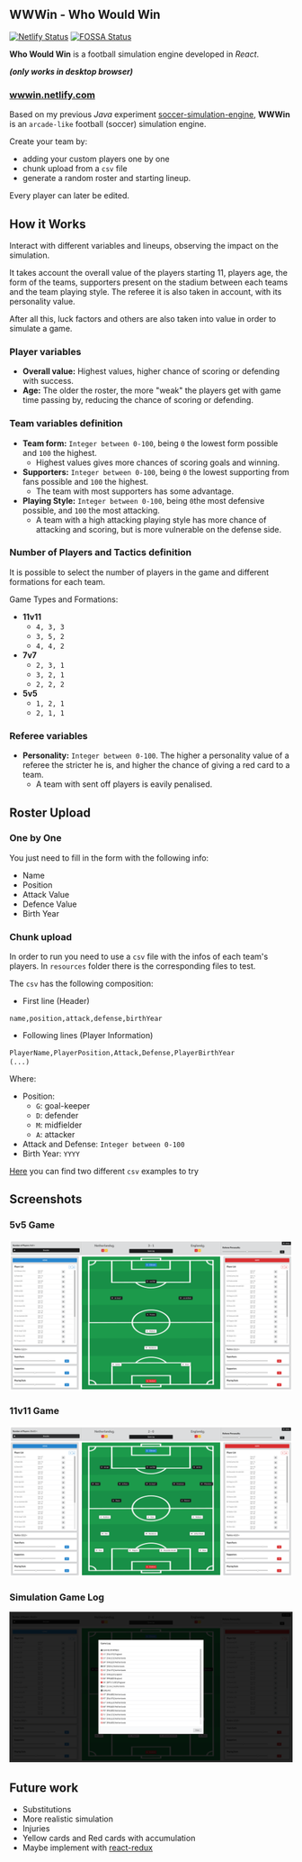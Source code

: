 
## WWWin - Who Would Win
[![Netlify Status](https://api.netlify.com/api/v1/badges/d50587ac-39ef-4164-b2ff-a3c4ddf94c68/deploy-status)](https://app.netlify.com/sites/brave-kare-54d23b/deploys)
[![FOSSA Status](https://app.fossa.com/api/projects/git%2Bgithub.com%2Fzediogoviana%2Fwwwin.svg?type=shield)](https://app.fossa.com/projects/git%2Bgithub.com%2Fzediogoviana%2Fwwwin?ref=badge_shield)

**Who Would Win** is a football simulation engine developed in *React*. 

***(only works in desktop browser)***

### [wwwin.netlify.com](https://wwwin.netlify.com/)

Based on my previous *Java* experiment [soccer-simulation-engine](https://github.com/zediogoviana/soccer-simulation-engine),
**WWWin** is an `arcade-like` football (soccer) simulation engine.

Create your team by:
* adding your custom players one by one
* chunk upload from a ```csv``` file 
* generate a random roster and starting lineup.

Every player can later be edited.

## How it Works

Interact with different variables and lineups, observing the impact on the simulation.

It takes account the overall value of the players starting 11, players age, 
the form of the teams, supporters present on the stadium between each teams 
and the team playing style. The referee it is also taken in account, with its personality value.

After all this, luck factors and others are also taken into value in order to simulate a game.

### Player variables

* **Overall value:** Highest values, higher chance of scoring or defending with success.
* **Age:** The older the roster, the more "weak" the players get with game time passing by, reducing the chance of scoring or defending. 

### Team variables definition

* **Team form:** `Integer between 0-100`, being `0` the lowest form possible and `100` the highest.
	* Highest values gives more chances of scoring goals and winning.
* **Supporters:** `Integer between 0-100`, being `0` the lowest supporting from fans possible and `100` the highest. 
	* The team with most supporters has some advantage.
* **Playing Style:** `Integer between 0-100`, being `0`the most defensive possible, and `100` the most attacking.
	* A team with a high attacking playing style has more chance of attacking and scoring, but is more vulnerable on the defense side.

### Number of Players and Tactics definition

It is possible to select the number of players in the game and different formations for each team.

Game Types and Formations:

* **11v11**
    * `4, 3, 3`
    * `3, 5, 2`
    * `4, 4, 2`
* **7v7**
    * `2, 3, 1`
    * `3, 2, 1`
    * `2, 2, 2`
* **5v5**
    * `1, 2, 1`
    * `2, 1, 1`

	
### Referee variables
* **Personality:** `Integer between 0-100`. The higher a personality value of a referee the stricter he is, and higher the chance of giving a red card to a team.
	* A team with sent off players is eavily penalised.


## Roster Upload

### One by One

You just need to fill in the form with the following info:

* Name
* Position
* Attack Value
* Defence Value
* Birth Year

### Chunk upload

In order to run you need to use a `csv` file with the infos of each team's players. 
In `resources` folder there is the corresponding files to test.

The `csv` has the following composition:

* First line (Header)

```
name,position,attack,defense,birthYear
```

* Following lines (Player Information)

```
PlayerName,PlayerPosition,Attack,Defense,PlayerBirthYear
(...) 
```

Where:
* Position: 
    * ```G```: goal-keeper
    * ```D```: defender
    * ```M```: midfielder
    * ```A```: attacker
* Attack and Defense: `Integer between 0-100`
* Birth Year: `YYYY`

[Here](https://github.com/zediogoviana/wwwin/tree/master/resources) you can find two different `csv` examples to try
    
## Screenshots

### 5v5 Game
![Example Output1](./resources/screenshots/Screenshot1.png)

### 11v11 Game
![Example Output1](./resources/screenshots/Screenshot2.png)

### Simulation Game Log
![Example Output1](./resources/screenshots/Screenshot3.png)

## Future work

* Substitutions
* More realistic simulation 
* Injuries
* Yellow cards and Red cards with accumulation
* Maybe implement with [react-redux](https://github.com/reduxjs/react-redux)
